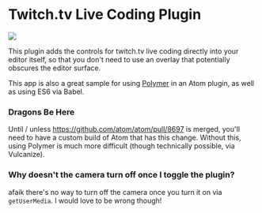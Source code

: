 # Twitch.tv Live Coding Plugin

![](http://cl.ly/image/0c3L181y3B2e/content#png)

This plugin adds the controls for twitch.tv live coding directly into your editor itself, so that you don't need to use an overlay that potentially obscures the editor surface.

This app is also a great sample for using [Polymer](https://polymer-project.org) in an Atom plugin, as well as using ES6 via Babel.

### Dragons Be Here

Until / unless https://github.com/atom/atom/pull/8697 is merged, you'll need to have a custom build of Atom that has this change. Without this, using Polymer is much more difficult (though technically possible, via Vulcanize).

### Why doesn't the camera turn off once I toggle the plugin?

afaik there's no way to turn off the camera once you turn it on via `getUserMedia`. I would love to be wrong though!

